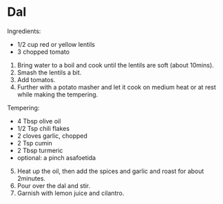 # Dal
Ingredients:
- 1/2 cup red or yellow lentils  
- 3 chopped tomato  
1. Bring water to a boil and cook until the lentils are soft (about 10mins). 
2. Smash the lentils a bit.
3. Add tomatos.
4. Further with a potato masher and let it cook on medium heat or at rest while making the tempering.  


Tempering:  
- 4 Tbsp olive oil  
- 1/2 Tsp chili flakes  
- 2 cloves garlic, chopped  
- 2 Tsp cumin  
- 2 Tbsp turmeric  
- optional: a pinch asafoetida  
5. Heat up the oil, then add the spices and garlic and roast for about 2minutes.  
6. Pour over the dal and stir.  
7. Garnish with lemon juice and cilantro.